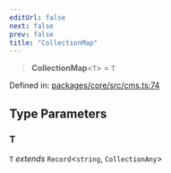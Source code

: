 ```yaml
---
editUrl: false
next: false
prev: false
title: "CollectionMap"
---
```


> **CollectionMap**\<`T`\> = `T`

Defined in: [packages/core/src/cms.ts:74](https://github.com/bitswired/foldcms/blob/1c891e1138f693233aa186873facbdb8139365a8/packages/core/src/cms.ts#L74)

## Type Parameters

### T

`T` *extends* `Record`\<`string`, `CollectionAny`\>
